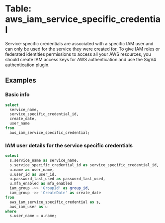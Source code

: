 # Table: aws_iam_service_specific_credential

Service-specific credentials are associated with a specific IAM user and can only be used for the service they were created for. To give IAM roles or federated identities permissions to access all your AWS resources, you should create IAM access keys for AWS authentication and use the SigV4 authentication plugin.

## Examples

### Basic info

```sql
select
  service_name,
  service_specific_credential_id,
  create_date,
  user_name
from
  aws_iam_service_specific_credential;
```

### IAM user details for the service specific credentials

```sql
select
  s.service_name as service_name,
  s.service_specific_credential_id as service_specific_credential_id,
  u.name as user_name,
  u.user_id as user_id,
  u.password_last_used as password_last_used,
  u.mfa_enabled as mfa_enabled
  iam_group ->> 'GroupId' as group_id,
  iam_group ->> 'CreateDate' as create_date
from
  aws_iam_service_specific_credential as s,
  aws_iam_user as u
where
  s.user_name = u.name;
```